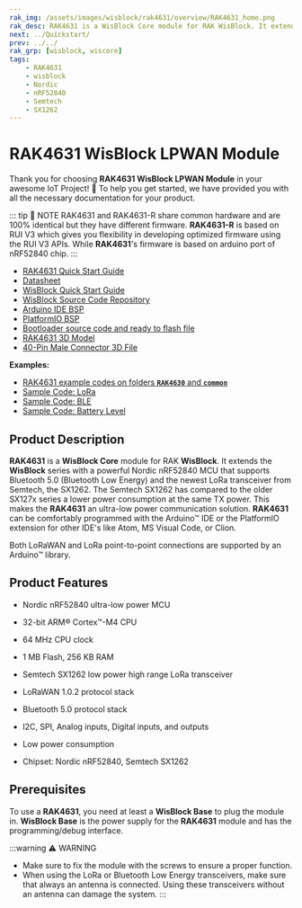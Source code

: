 ```yaml
---
rak_img: /assets/images/wisblock/rak4631/overview/RAK4631_home.png
rak_desc: RAK4631 is a WisBlock Core module for RAK WisBlock. It extends the WisBlock series with a powerful Nordic nRF52840 MCU that supports Bluetooth 5.0 (Bluetooth Low Energy) and the newest LoRa transceiver from Semtech, the SX1262.
next: ../Quickstart/
prev: ../../
rak_grp: [wisblock, wiscore]
tags:
    - RAK4631
    - wisblock
    - Nordic
    - nRF52840
    - Semtech
    - SX1262
---
```


# RAK4631 WisBlock LPWAN Module

Thank you for choosing **RAK4631 WisBlock LPWAN Module** in your awesome IoT Project! 🎉 To help you get started, we have provided you with all the necessary documentation for your product.

::: tip 📝 NOTE
RAK4631 and RAK4631-R share common hardware and are 100% identical but they have different firmware. **RAK4631-R** is based on RUI V3 which gives you flexibility in developing optimized firmware using the RUI V3 APIs. While **RAK4631**'s firmware is based on arduino port of nRF52840 chip.
:::

* [RAK4631 Quick Start Guide](../Quickstart/)
* [Datasheet](../Datasheet/)
* <a href="../../Quickstart/" target="_blank">WisBlock Quick Start Guide</a>
* [WisBlock Source Code Repository](https://github.com/RAKWireless/WisBlock/)
* [Arduino IDE BSP](/Knowledge-Hub/Learn/Installation-of-Board-Support-Package-in-Arduino-IDE/)
* [PlatformIO BSP](/Knowledge-Hub/Learn/Board-Support-Package-Installation-in-PlatformIO/)
* [Bootloader source code and ready to flash file](https://github.com/RAKWireless/WisBlock/tree/master/bootloader)
* [RAK4631 3D Model](https://downloads.rakwireless.com/3D_File/WisBlock/3D_RAK4631.stp)
* [40-Pin Male Connector 3D File](https://downloads.rakwireless.com/3D_File/Accessory/WisConnector/M40S1003K6M.stp)

**Examples:**
* [RAK4631 example codes on folders **`RAK4630`** and **`common`**](https://github.com/RAKWireless/WisBlock/tree/master/examples)
* [Sample Code: LoRa](https://github.com/RAKWireless/WisBlock/tree/master/examples/RAK4630/communications/LoRa)
* [Sample Code: BLE](https://github.com/RAKWireless/WisBlock/tree/master/examples/RAK4630/communications/BLE)
* [Sample Code: Battery Level](https://github.com/RAKWireless/WisBlock/tree/master/examples/RAK4630/power/RAK4630_Battery_Level_Detect)

## Product Description

**RAK4631** is a **WisBlock Core** module for RAK **WisBlock**. It extends the **WisBlock** series with a powerful Nordic nRF52840 MCU that supports Bluetooth 5.0 (Bluetooth Low Energy) and the newest LoRa transceiver from Semtech, the SX1262. The Semtech SX1262 has compared to the older SX127x series a lower power consumption at the same TX power. This makes the **RAK4631** an ultra-low power communication solution.
**RAK4631** can be comfortably programmed with the Arduino™ IDE or the PlatformIO extension for other IDE's like Atom, MS Visual Code, or Clion.

Both LoRaWAN and LoRa point-to-point connections are supported by an Arduino™ library.


## Product Features
 
* Nordic nRF52840 ultra-low power MCU    
* 32-bit ARM® Cortex™-M4 CPU    
* 64&nbsp;MHz CPU clock    
* 1&nbsp;MB Flash, 256&nbsp;KB RAM    
* Semtech SX1262 low power high range LoRa transceiver     
* LoRaWAN 1.0.2 protocol stack     
* Bluetooth 5.0 protocol stack    

* I2C, SPI, Analog inputs, Digital inputs, and outputs    
* Low power consumption
* Chipset: Nordic nRF52840, Semtech SX1262

## Prerequisites

To use a **RAK4631**, you need at least a **WisBlock Base** to plug the module in. **WisBlock Base** is the power supply for the **RAK4631** module and has the programming/debug interface.   

:::warning ⚠️ WARNING    
- Make sure to fix the module with the screws to ensure a proper function.
- When using the LoRa or Bluetooth Low Energy transceivers, make sure that always an antenna is connected. Using these transceivers without an antenna can damage the system.
:::
